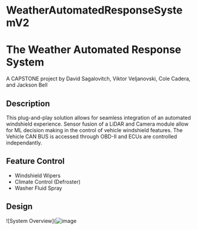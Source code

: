 # WeatherAutomatedResponseSystemV2
# The Weather Automated Response System
A CAPSTONE project by David Sagalovitch, Viktor Veljanovski, Cole Cadera, and Jackson Bell
## Description
This plug-and-play solution allows for seamless integration of an automated windshield experience. Sensor fusion of a LiDAR and Camera module allow for ML decision making in the control of vehicle windshield features. The Vehicle CAN BUS is accessed through OBD-II and ECUs are controlled independantly.
## Feature Control
- Windshield Wipers
- Climate Control (Defroster)
- Washer Fluid Spray
## Design
![System Overview](![image](https://github.com/user-attachments/assets/c20066b3-9ce1-42a4-a04a-1199a5723a3e)

